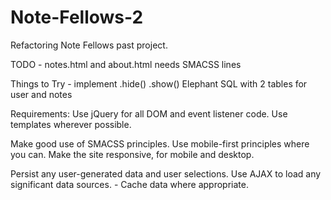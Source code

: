 # Note-Fellows-2
Refactoring Note Fellows past project.

TODO - notes.html and about.html needs SMACSS lines

Things to Try - implement .hide() .show()
Elephant SQL with 2 tables for user and notes

Requirements:
Use jQuery for all DOM and event listener code.
Use templates wherever possible.

Make good use of SMACSS principles.
Use mobile-first principles where you can.
Make the site responsive, for mobile and desktop.

Persist any user-generated data and user selections.
Use AJAX to load any significant data sources. - Cache data where appropriate.
